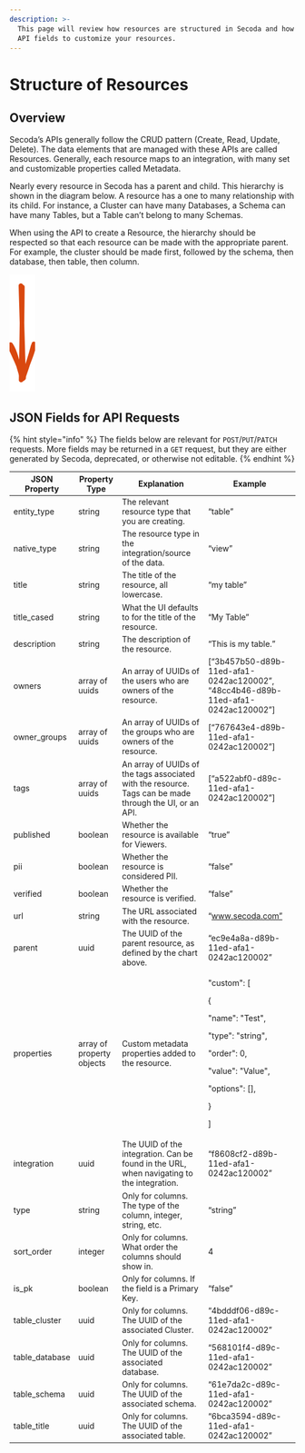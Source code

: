 ```yaml
---
description: >-
  This page will review how resources are structured in Secoda and how to use
  API fields to customize your resources.
---
```


# Structure of Resources

## Overview

Secoda’s APIs generally follow the CRUD pattern (Create, Read, Update, Delete). The data elements that are managed with these APIs are called Resources. Generally, each resource maps to an integration, with many set and customizable properties called Metadata.&#x20;

Nearly every resource in Secoda has a parent and child. This hierarchy is shown in the diagram below. A resource has a one to many relationship with its child. For instance, a Cluster can have many Databases, a Schema can have many Tables, but a Table can’t belong to many Schemas.&#x20;

When using the API to create a Resource, the hierarchy should be respected so that each resource can be made with the appropriate parent. For example, the cluster should be made first, followed by the schema, then database, then table, then column.

<img src="../../.gitbook/assets/file.excalidraw.svg" alt="A visual representation of the hierarchy of resources in Secoda" class="gitbook-drawing">

## JSON Fields for API Requests

{% hint style="info" %}
The fields below are relevant for `POST`/`PUT`/`PATCH` requests. More fields may be returned in a `GET` request, but they are either generated by Secoda, deprecated, or otherwise not editable.
{% endhint %}

| JSON Property   | Property Type             | Explanation                                                                                             | Example                                                                                                                                                                                                                                                                 |
| --------------- | ------------------------- | ------------------------------------------------------------------------------------------------------- | ----------------------------------------------------------------------------------------------------------------------------------------------------------------------------------------------------------------------------------------------------------------------- |
| entity\_type    | string                    | The relevant resource type that you are creating.                                                       | “table”                                                                                                                                                                                                                                                                 |
| native\_type    | string                    | The resource type in the integration/source of the data.                                                | “view”                                                                                                                                                                                                                                                                  |
| title           | string                    | The title of the resource, all lowercase.                                                               | “my table”                                                                                                                                                                                                                                                              |
| title\_cased    | string                    | What the UI defaults to for the title of the resource.                                                  | “My Table”                                                                                                                                                                                                                                                              |
| description     | string                    | The description of the resource.                                                                        | “This is my table.”                                                                                                                                                                                                                                                     |
| owners          | array of uuids            | An array of UUIDs of the users who are owners of the resource.                                          | \[“3b457b50-d89b-11ed-afa1-0242ac120002”, “48cc4b46-d89b-11ed-afa1-0242ac120002”]                                                                                                                                                                                       |
| owner\_groups   | array of uuids            | An array of UUIDs of the groups who are owners of the resource.                                         | \[“767643e4-d89b-11ed-afa1-0242ac120002”]                                                                                                                                                                                                                               |
| tags            | array of uuids            | An array of UUIDs of the tags associated with the resource. Tags can be made through the UI, or an API. | \[“a522abf0-d89c-11ed-afa1-0242ac120002”]                                                                                                                                                                                                                               |
| published       | boolean                   | Whether the resource is available for Viewers.                                                          | “true”                                                                                                                                                                                                                                                                  |
| pii             | boolean                   | Whether the resource is considered PII.                                                                 | “false”                                                                                                                                                                                                                                                                 |
| verified        | boolean                   | Whether the resource is verified.                                                                       | “false”                                                                                                                                                                                                                                                                 |
| url             | string                    | The URL associated with the resource.                                                                   | “www.secoda.com”                                                                                                                                                                                                                                                        |
| parent          | uuid                      | The UUID of the parent resource, as defined by the chart above.                                         | “ec9e4a8a-d89b-11ed-afa1-0242ac120002”                                                                                                                                                                                                                                  |
| properties      | array of property objects | Custom metadata properties added to the resource.                                                       | <p>"custom": [</p><p>            {</p><p>                "name": "Test",</p><p>                "type": "string",</p><p>                "order": 0,</p><p>                "value": "Value",</p><p>                "options": [],</p><p>            }</p><p>        ]</p> |
| integration     | uuid                      | The UUID of the integration. Can be found in the URL, when navigating to the integration.               | “f8608cf2-d89b-11ed-afa1-0242ac120002”                                                                                                                                                                                                                                  |
| type            | string                    | Only for columns. The type of the column, integer, string, etc.                                         | “string”                                                                                                                                                                                                                                                                |
| sort\_order     | integer                   | Only for columns. What order the columns should show in.                                                | 4                                                                                                                                                                                                                                                                       |
| is\_pk          | boolean                   | Only for columns. If the field is a Primary Key.                                                        | “false”                                                                                                                                                                                                                                                                 |
| table\_cluster  | uuid                      | Only for columns. The UUID of the associated Cluster.                                                   | “4bdddf06-d89c-11ed-afa1-0242ac120002”                                                                                                                                                                                                                                  |
| table\_database | uuid                      | Only for columns. The UUID of the associated database.                                                  | “568101f4-d89c-11ed-afa1-0242ac120002”                                                                                                                                                                                                                                  |
| table\_schema   | uuid                      | Only for columns. The UUID of the associated schema.                                                    | “61e7da2c-d89c-11ed-afa1-0242ac120002”                                                                                                                                                                                                                                  |
| table\_title    | uuid                      | Only for columns. The UUID of the associated table.                                                     | “6bca3594-d89c-11ed-afa1-0242ac120002”                                                                                                                                                                                                                                  |
